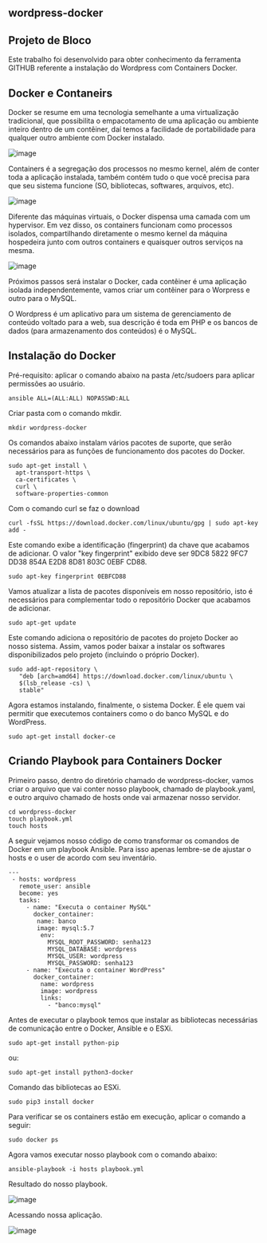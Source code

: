 ## wordpress-docker

## Projeto de Bloco

Este trabalho foi desenvolvido para obter conhecimento da ferramenta GITHUB referente a instalação do Wordpress com Containers Docker.

## Docker e Contaneirs

Docker se resume em uma tecnologia semelhante a uma virtualização tradicional, que possibilita o empacotamento de uma aplicação ou ambiente inteiro dentro de um contêiner, daí temos a facilidade de portabilidade para qualquer outro ambiente com Docker instalado.

![image](https://user-images.githubusercontent.com/90536330/141665815-d9579080-b469-41c6-9fdd-f94e74f8d2f5.png)

Containers é a segregação dos processos no mesmo kernel, além de conter toda a aplicação instalada, também contém tudo o que você precisa para que seu sistema funcione (SO, bibliotecas, softwares, arquivos, etc).

![image](https://user-images.githubusercontent.com/90536330/141666436-2b73db67-c23a-4d7d-a4d0-7eec7fda524a.png)

Diferente das máquinas virtuais, o Docker dispensa uma camada com um hypervisor. Em vez disso, os containers funcionam como processos isolados, compartilhando diretamente o mesmo kernel da máquina hospedeira junto com outros containers e quaisquer outros serviços na mesma.

![image](https://user-images.githubusercontent.com/90536330/141666704-40fc3a99-9c19-4f00-ad7f-4bd19f1897ce.png)

Próximos passos será instalar o Docker, cada contêiner é uma aplicação isolada independentemente, vamos criar um contêiner para o Worpress e outro para o MySQL.

O Wordpress é um aplicativo para um sistema de gerenciamento de conteúdo voltado para a web, sua descrição é toda em PHP e os bancos de dados (para armazenamento dos conteúdos) é o MySQL.

## Instalação do Docker

Pré-requisito: aplicar o comando abaixo na pasta /etc/sudoers para aplicar permissões ao usuário.

```
ansible ALL=(ALL:ALL) NOPASSWD:ALL
```

Criar pasta com o comando mkdir.

```
mkdir wordpress-docker
```

Os comandos abaixo instalam vários pacotes de suporte, que serão necessários para as funções de funcionamento dos pacotes do Docker.

```
sudo apt-get install \
  apt-transport-https \
  ca-certificates \
  curl \
  software-properties-common
```
Com o comando curl se faz o download 

```
curl -fsSL https://download.docker.com/linux/ubuntu/gpg | sudo apt-key add -
```

Este comando exibe a identificação (fingerprint) da chave que acabamos de adicionar. O valor "key fingerprint" exibido deve ser 9DC8 5822 9FC7 DD38 854A E2D8 8D81 803C 0EBF CD88.

```
sudo apt-key fingerprint 0EBFCD88
```

Vamos atualizar a lista de pacotes disponíveis em nosso repositório, isto é necessários para complementar todo o repositório Docker que acabamos de adicionar.

```
sudo apt-get update
```

Este comando adiciona o repositório de pacotes do projeto Docker ao nosso sistema. Assim, vamos poder baixar a instalar os softwares disponibilizados pelo projeto (incluindo o próprio Docker).

```
sudo add-apt-repository \
   "deb [arch=amd64] https://download.docker.com/linux/ubuntu \
   $(lsb_release -cs) \
   stable"
```

Agora estamos instalando, finalmente, o sistema Docker. É ele quem vai permitir que executemos containers como o do banco MySQL e do WordPress.

```
sudo apt-get install docker-ce
```

## Criando Playbook para Containers Docker

Primeiro passo, dentro do diretório chamado de wordpress-docker, vamos criar o arquivo que vai conter nosso playbook, chamado de playbook.yaml, e outro arquivo chamado de hosts onde vai armazenar nosso servidor.

```
cd wordpress-docker
touch playbook.yml
touch hosts
```

A seguir vejamos nosso código de como transformar os comandos de Docker em um playbook Ansible. Para isso apenas lembre-se de ajustar o hosts e o user de acordo com seu inventário.

```
---
 - hosts: wordpress
   remote_user: ansible
   become: yes
   tasks:
     - name: "Executa o container MySQL"
       docker_container:
        name: banco
        image: mysql:5.7
         env:
           MYSQL_ROOT_PASSWORD: senha123
           MYSQL_DATABASE: wordpress
           MYSQL_USER: wordpress
           MYSQL_PASSWORD: senha123
     - name: "Executa o container WordPress"
       docker_container:
         name: wordpress
         image: wordpress
         links:
           - "banco:mysql"
```

Antes de executar o playbook temos que instalar as bibliotecas necessárias de comunicação entre o Docker, Ansible e o ESXi.

```
sudo apt-get install python-pip
```

ou:

```
sudo apt-get install python3-docker
```

Comando das bibliotecas ao ESXi.

```
sudo pip3 install docker
```

Para verificar se os containers estão em execução, aplicar o comando a seguir:

```
sudo docker ps
```

Agora vamos executar nosso playbook com o comando abaixo:

```
ansible-playbook -i hosts playbook.yml
```

Resultado do nosso playbook.

![image](https://user-images.githubusercontent.com/90536330/141667892-31f72175-ff5b-4d04-8835-8aa2faab2dba.png)

Acessando nossa aplicação.

![image](https://user-images.githubusercontent.com/90536330/141667922-463b435d-00ef-4527-924b-7550c41a5572.png)














